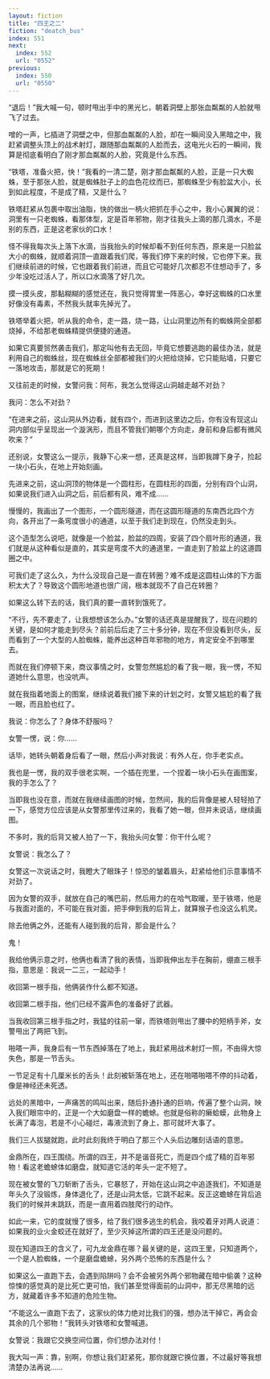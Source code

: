 ```yaml
---
layout: fiction
title: "四王之二"
fiction: "deatch_bus"
index: 551
next:
  index: 552
  url: "0552"
previous:
  index: 550
  url: "0550"
---
```

“退后！”我大喊一句，顿时甩出手中的黑光匕，朝着洞壁上那张血粼粼的人脸就甩飞了过去。

噌的一声，匕插进了洞壁之中，但那血粼粼的人脸，却在一瞬间没入黑暗之中，我赶紧调整头顶上的战术射灯，跟随那血粼粼的人脸而去，这电光火石的一瞬间，我算是彻底看明白了刚才那血粼粼的人脸，究竟是什么东西。

“铁塔，准备火把，快！”我看的一清二楚，刚才那血粼粼的人脸，正是一只大蜘蛛，至于那张人脸，就是蜘蛛肚子上的血色花纹而已，那蜘蛛至少有脸盆大小，长到如此程度，不是成了精，又是什么？

铁塔赶紧从包裹中取出油脂，快的做出一柄火把抓在手心之中，我小心翼翼的说：洞里有一只老蜘蛛，看那体型，定是百年邪物，刚才往我头上滴的那几滴水，不是别的东西，正是这老家伙的口水！

怪不得我每次头上落下水滴，当我抬头的时候却看不到任何东西，原来是一只脸盆大小的蜘蛛，就顺着洞顶一直跟着我们爬，等我们停下来的时候，它也停下来。我们继续前进的时候，它也跟着我们前进，而且它可能好几次都忍不住想动手了，多少年没吃过活人了，所以口水滴落了好几次。

摸一摸头皮，那黏糊糊的感觉还在，我只觉得胃里一阵恶心，幸好这蜘蛛的口水里好像没有毒素，不然我头就率先掉光了。

铁塔举着火把，听从我的命令，走一路，烧一路，让山洞里边所有的蜘蛛网全部都烧掉，不给那老蜘蛛精提供便捷的通道。

如果它真要贸然袭击我们，那定叫他有去无回，毕竟它想要逃跑的最佳办法，就是利用自己的蜘蛛丝，现在蜘蛛丝全部都被我们的火把给烧掉，它只能贴墙，只要它一落地攻击，那就是它的死期！

又往前走的时候，女警问我：阿布，我怎么觉得这山洞越走越不对劲？

我问：怎么不对劲？

“在进来之前，这山洞从外边看，就有四个，而进到这里边之后，你有没有现这山洞内部似乎呈现出一个漩涡形，而且不管我们朝哪个方向走，身前和身后都有微风吹来？”

还别说，女警这么一提示，我静下心来一想，还真是这样，当即我蹲下身子，捡起一块小石头，在地上开始刻画。

先进来之前，这山洞顶的物体是一个圆柱形，在圆柱形的四面，分别有四个山洞，如果说我们进入山洞之后，前后都有风，难不成……

慢慢的，我画出了一个图形，一个圆形隧道，而在这圆形隧道的东南西北四个方向，各开出了一条弯度很小的通道，以至于我们走到现在，仍然没走到头。

这个造型怎么说吧，就像是一个脸盆，脸盆的四周，安装了四个扇叶形的通道，我们就是从这种看似是直的，其实是弯度不大的通道里，一直走到了脸盆上的这道圆圈之中。

可我们走了这么久，为什么没现自己是一直在转圈？难不成是这圆柱山体的下方面积太大了？导致这个圆形地道也很广阔，根本就现不了自己在转圈？

如果这么转下去的话，我们真的要一直转到饿死了。

“不行，先不要走了，让我想想该怎么办。”女警的话还真是提醒我了，现在问题的关键，是如何才能走到尽头？前前后后走了三十多分钟，现在不但没看到尽头，反而看到了一个大型的人脸蜘蛛，能养出这种百年邪物的地方，肯定安全不到哪里去。

而就在我们停顿下来，商议事情之时，女警忽然尴尬的看了我一眼，我一愣，不知道她什么意思，也没吭声。

就在我指着地面上的图案，继续说着我们接下来的计划之时，女警又尴尬的看了我一眼，而且脸也红了。

我说：你怎么了？身体不舒服吗？

女警一愣，说：你……

话毕，她转头朝着身后看了一眼，然后小声对我说：有外人在，你手老实点。

我也是一愣，我的双手很老实啊，一个插在兜里，一个捏着一块小石头在画图案，我的手怎么了？

当即我也没在意，而就在我继续画图的时候，忽然间，我的后背像是被人轻轻拍了一下，感觉方位应该是从女警那里传过来的，我看了她一眼，但并未说话，继续画图。

不多时，我的后背又被人拍了一下，我抬头问女警：你干什么呢？

女警说：我怎么了？

女警这一次说话之时，我瞪大了眼珠子！惊恐的皱着眉头，赶紧给他们示意事情不对劲了。

因为女警的双手，就放在自己的嘴巴前，然后用力的在哈气取暖，至于铁塔，他是与我面对面的，不可能在我对面，把手伸到我的后背上，就算猴子也没这么机灵。

除去他俩之外，还能有人碰到我的后背，那会是什么？

鬼！

我给他俩示意之时，他俩也看清了我的表情，当即我伸出左手在胸前，绷直三根手指，意思是：我说一二三，一起动手！

收回第一根手指，他俩装作什么都不知道。

收回第二根手指，他们已经不露声色的准备好了武器。

当我收回第三根手指之时，我猛的往前一窜，而铁塔则甩出了腰中的短柄手斧，女警甩出了两把飞到。

啪嗒一声，我身后有一节东西掉落在了地上，我赶紧用战术射灯一照，不由得大惊失色，那是一节舌头。

一节足足有十几厘米长的舌头！此刻被斩落在地上，还在啪嗒啪嗒不停的抖动着，像是神经还未死透。

远处的黑暗中，一声痛苦的鸣叫出来，随后扑通扑通的巨响，传遍了整个山洞，映入我们眼帘中的，正是一个大如磨盘一样的蟾蜍。也就是俗称的癞蛤蟆，此物身上长满了毒泡，若是不小心碰烂，毒液流到了身上，那可就坏大事了。

我们三人拔腿就跑，此时此刻我终于明白了那三个人头后边雕刻话语的意思。

金鼎所在，四王围绕。所谓的四王，并不是谐音死亡，而是四个成了精的百年邪物！看这老蟾蜍体如磨盘，就知道它活的年头一定不短了。

现在被女警的飞刀斩断了舌头，它暴怒了，开始在这山洞之中追逐我们，不知道是年头久了没锻炼，身体退化了，还是山洞太低，它跳不起来。反正这蟾蜍在背后追我们的时候并未跳跃，而是一直用着四肢爬行的动作。

如此一来，它的度就慢了很多，给了我们很多逃生的机会，我咬着牙对两人说道：如果我的业火金蛟还在就好了，至少灭掉这所谓的四王还是没问题的。

现在知道四王的含义了，可九龙金鼎在哪？最关键的是，这四王里，只知道两个，一个是人脸蜘蛛，一个是磨盘蟾蜍，另外两个恐怖的东西是什么？

如果这么一直跑下去，会遇到陷阱吗？会不会被另外两个邪物藏在暗中偷袭？这种惊悚的感觉真的是比死亡更可怕，我们甚至觉得面前的山洞中，那无尽黑暗的远方，就藏着许多不知道的危险生物。

“不能这么一直跑下去了，这家伙的体力绝对比我们的强，想办法干掉它，再会会其余的几个邪物！”我转头对铁塔和女警喊道。

女警说：我跟它交换空间位置，你们想办法对付！

我大叫一声：靠，别啊，你想让我们赶紧死，那你就跟它换位置，不过最好等我想清楚办法再说……
